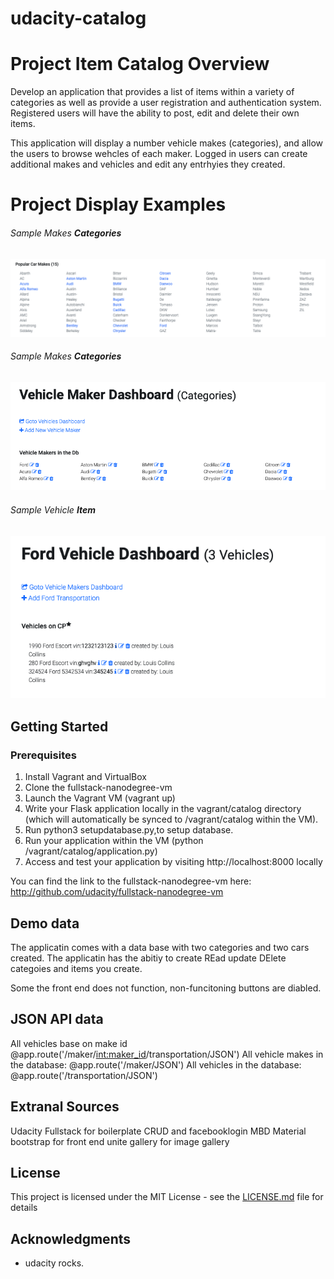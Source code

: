# udacity-catalog

# Project Item Catalog Overview
Develop an application that provides a list of items within a variety of categories as well as provide a user registration and authentication system. 
Registered users will have the ability to post, edit and delete their own items.

This application will display a number vehicle makes (categories), and allow the users to browse wehcles of each maker.
Logged in users can create additional makes and vehicles and edit any entrhyies they created.

# Project Display Examples

###### Sample Makes **Categories**
![GitHub Logo](/screenshots/catalog.png)

###### Sample Makes **Categories**
![GitHub Logo](/screenshots/Categories2.png)

###### Sample Vehicle **Item**
![GitHub Logo](/screenshots/VehicleItems.png)

## Getting Started

### Prerequisites

1. Install Vagrant and VirtualBox
2. Clone the fullstack-nanodegree-vm
3. Launch the Vagrant VM (vagrant up)
4. Write your Flask application locally in the vagrant/catalog directory (which will automatically be synced to /vagrant/catalog within the VM).
5. Run python3 setupdatabase.py,to setup database.
6. Run your application within the VM (python /vagrant/catalog/application.py)
7. Access and test your application by visiting http://localhost:8000 locally

You can find the link to the fullstack-nanodegree-vm here: http://github.com/udacity/fullstack-nanodegree-vm

## Demo data

The applicatin comes with a data base with two categories and two cars created.
The applicatin has the  abitiy to create REad update DElete categoies and items you create.

Some the front end does not function, non-funcitoning buttons are diabled.

##  JSON API data

All vehicles base on make id @app.route('/maker/<int:maker_id>/transportation/JSON')
All vehicle makes in the database: @app.route('/maker/JSON') 
All vehicles in the database: @app.route('/transportation/JSON')

## Extranal Sources
Udacity Fullstack for boilerplate CRUD and facebooklogin
MBD Material bootstrap for front end
unite gallery for image gallery

## License

This project is licensed under the MIT License - see the [LICENSE.md](LICENSE.md) file for details

## Acknowledgments

* udacity rocks.
